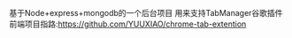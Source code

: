 基于Node+express+mongodb的一个后台项目
用来支持TabManager谷歌插件
前端项目指路:https://github.com/YUUXIAO/chrome-tab-extention